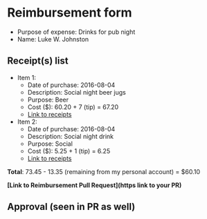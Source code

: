 
# Reimbursement form

- Purpose of expense: Drinks for pub night
- Name: Luke W. Johnston

## Receipt(s) list

<!-- Replace the below example, following the format provided, and adding items as needed -->

<!-- Example -->
- Item 1:
    - Date of purchase: 2016-08-04
    - Description: Social night beer jugs
    - Purpose: Beer
    - Cost ($): 60.20 + 7 (tip) = 67.20
    - [Link to receipts](https://github.com/UofTCoders/council/blob/master/treasurer/receipts/2016-08-04-drinks-GSUPub-LWJ.pdf)
- Item 2:
    - Date of purchase: 2016-08-04
    - Description: Social night drink
    - Purpose: Social
    - Cost ($): 5.25 + 1 (tip) = 6.25
    - [Link to receipts](https://github.com/UofTCoders/council/blob/master/treasurer/receipts/2016-08-04-drinks-GSUPub-LWJ.pdf)
    
**Total**: 73.45 - 13.35 (remaining from my personal account) = $60.10

**[Link to Reimbursement Pull Request](https link to your PR)**

## Approval (seen in PR as well)
